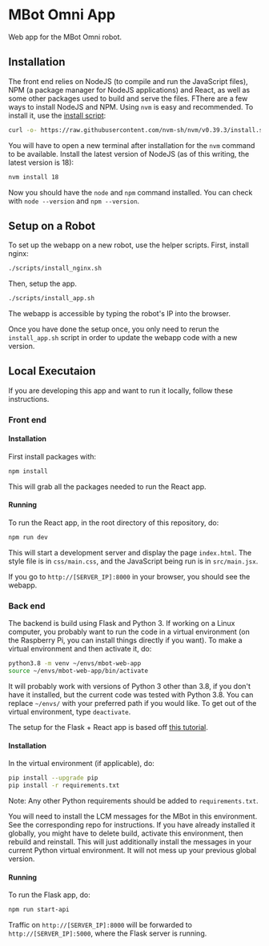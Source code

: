 # MBot Omni App

Web app for the MBot Omni robot.

## Installation

The front end relies on NodeJS (to compile and run the JavaScript files), NPM (a
package manager for NodeJS applications) and React, as well as some other
packages used to build and serve the files. FThere are a few ways to install NodeJS and NPM. Using `nvm` is easy and recommended. To install it, use the [install script](https://github.com/nvm-sh/nvm#install--update-script):
```bash
curl -o- https://raw.githubusercontent.com/nvm-sh/nvm/v0.39.3/install.sh | bash
```
You will have to open a new terminal after installation for the `nvm` command to be available. Install the latest version of NodeJS (as of this writing, the latest version is 18):
```bash
nvm install 18
```
Now you should have the `node` and `npm` command installed. You can check with `node --version` and `npm --version`.

## Setup on a Robot

To set up the webapp on a new robot, use the helper scripts. First, install nginx:
```bash
./scripts/install_nginx.sh
```
Then, setup the app.
```bash
./scripts/install_app.sh
```
The webapp is accessible by typing the robot's IP into the browser.

Once you have done the setup once, you only need to rerun the `install_app.sh` script in order to update the webapp code with a new version.

## Local Executaion

If you are developing this app and want to run it locally, follow these instructions.

### Front end

#### Installation

First install packages with:
```bash
npm install
```
This will grab all the packages needed to run the React app.

#### Running

To run the React app, in the root directory of this repository, do:
```bash
npm run dev
```
This will start a development server and display the page `index.html`.
The style file is in `css/main.css`, and the JavaScript being run is in
`src/main.jsx`.

If you go to `http://[SERVER_IP]:8000` in your browser, you should see the
webapp.

### Back end

The backend is build using Flask and Python 3. If
working on a Linux computer, you probably want to run the code in a virtual
environment (on the Raspberry Pi, you can install things directly if you want).
To make a virtual environment and then activate it, do:
```bash
python3.8 -m venv ~/envs/mbot-web-app
source ~/envs/mbot-web-app/bin/activate
```
It will probably work with versions of Python 3 other than 3.8, if you don't
have it installed, but the current code was tested with Python 3.8. You can
replace `~/envs/` with your preferred path if you would like. To get out of the
virtual environment, type `deactivate`.

The setup for the Flask + React app is based off
[this tutorial](https://blog.miguelgrinberg.com/post/how-to-create-a-react--flask-project).

#### Installation

In the virtual environment (if applicable), do:
```bash
pip install --upgrade pip
pip install -r requirements.txt
```
Note: Any other Python requirements should be added to `requirements.txt`.

You will need to install the LCM messages for the MBot in this environment. See the corresponding repo for instructions. If you have already installed it globally, you might have to delete build, activate this environment, then rebuild and reinstall. This will just additionally install the messages in your current Python virtual environment. It will not mess up your previous global version.

#### Running

To run the Flask app, do:
```bash
npm run start-api
```

Traffic on `http://[SERVER_IP]:8000` will be forwarded to `http://[SERVER_IP]:5000`,
where the Flask server is running.
